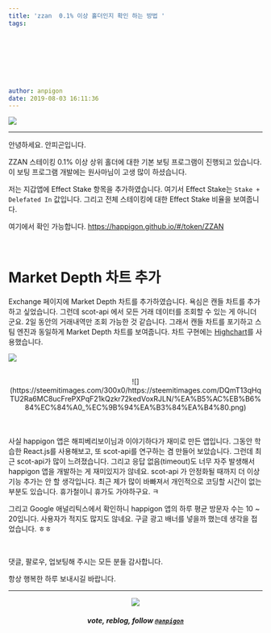 ```yaml
---
title: 'zzan  0.1% 이상 홀더인지 확인 하는 방법 '
tags:
  
  
  
  
  
  
  
  
author: anpigon
date: 2019-08-03 16:11:36
---
```


![](https://files.steempeak.com/file/steempeak/anpigon/mzMyczPi-E18489E185B3E1848FE185B3E18485E185B5E186ABE18489E185A3E186BA202019-08-0320E1848BE185A9E18492E185AE203.25.59.png)

***

안녕하세요. 안피곤입니다.

ZZAN 스테이킹 0.1% 이상 상위 홀더에 대한 기본 보팅 프로그램이 진행되고 있습니다. 이 보팅 프로그램 개발에는 원사마님이 고생 많이 하셨습니다.

저는 지갑앱에 Effect Stake 항목을 추가하였습니다. 여기서 Effect Stake는 `Stake + Delefated In` 값입니다. 그리고 전체 스테이킹에 대한 Effect Stake 비율을 보여줍니다.

여기에서 확인 가능합니다.
https://happigon.github.io/#/token/ZZAN

<br>

# Market Depth 차트 추가

Exchange 페이지에 Market Depth 차트를 추가하였습니다. 욕심은 캔들 차트를 추가하고 싶었습니다. 그런데 scot-api 에서 모든 거래 데이터를 조회할 수 있는 게 아니더군요. 2일 동안의 거래내역만 조회 가능한 것 같습니다. 그래서 캔들 차트를 포기하고 스팀 엔진과 동일하게 Market Depth 차트를 보여줍니다. 차트 구현에는 [Highchart](https://highcharts.com)를 사용했습니다.

![](https://files.steempeak.com/file/steempeak/anpigon/Cpwg8dIf-E18489E185B3E1848FE185B3E18485E185B5E186ABE18489E185A3E186BA202019-08-0320E1848BE185A9E18492E185AE204.00.04.png)


<br>
<center>![](https://steemitimages.com/300x0/https://steemitimages.com/DQmT13qHqTU2Ra6MC8ucFrePXPqF21kQzkr72kedVoxRJLN/%EA%B5%AC%EB%B6%84%EC%84%A0_%EC%9B%94%EA%B3%84%EA%B4%80.png)</center><br><br>

사실 happigon 앱은 해피베리보이님과 이야기하다가 재미로 만든 앱입니다. 그동안 학습한 React.js를 사용해보고, 또 scot-api를 연구하는 겸 만들어 보았습니다. 그런데 최근 scot-api가 많이 느려졌습니다. 그리고 응답 없음(timeout)도 너무 자주 발생해서 happigon 앱을 개발하는 게 재미있지가 않네요. scot-api 가 안정화될 때까지 더 이상 기능 추가는 안 할 생각입니다. 최근 제가 많이 바빠져서 개인적으로 코딩할 시간이 없는 부분도 있습니다. 휴가철이니 휴가도 가야하구요. ㅋ

그리고 Google 애널리틱스에서 확인하니 happigon 앱의 하루 평균 방문자 수는 10 ~ 20입니다. 사용자가 적지도 많지도 않네요. 구글 광고 배너를 넣을까 했는데 생각을 접었습니다. ㅎㅎ 

<br>

댓글, 팔로우, 업보팅해 주시는 모든 분들 감사합니다.

항상 행복한 하루 보내시길 바랍니다.

***

<center><img src='https://steemitimages.com/400x0/https://cdn.steemitimages.com/DQmQmWhMN6zNrLmKJRKhvSScEgWZmpb8zCeE2Gray1krbv6/BC054B6E-6F73-46D0-88E4-C88EB8167037.jpeg'><h5>vote, reblog, follow <code><a href='/@anpigon'>@anpigon</a></code></h5></center>
